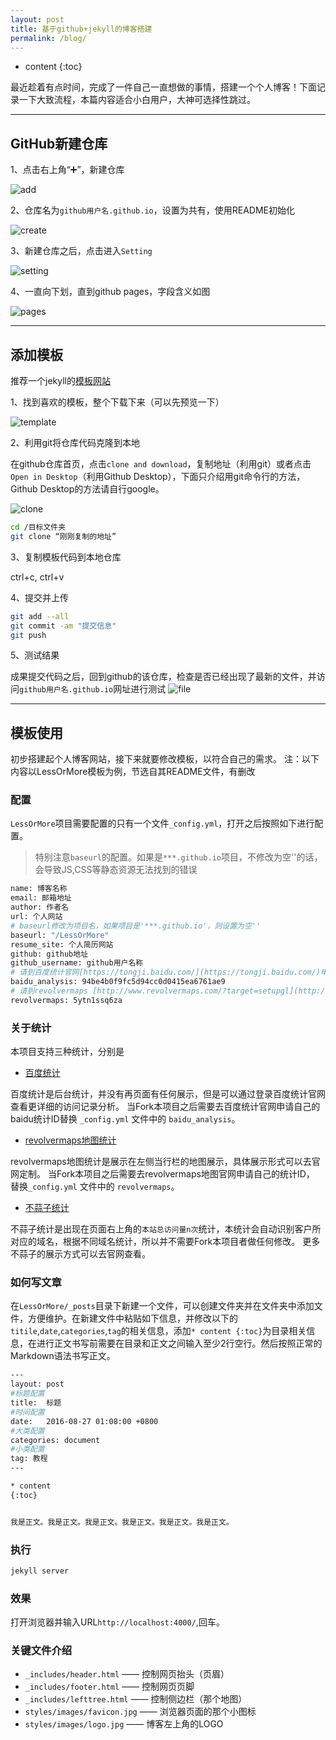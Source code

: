 ```yaml
---
layout: post
title: 基于github+jekyll的博客搭建
permalink: /blog/
---
```


* content
{:toc}


最近趁着有点时间，完成了一件自己一直想做的事情，搭建一个个人博客！下面记录一下大致流程，本篇内容适合小白用户，大神可选择性跳过。

---

## GitHub新建仓库

1、点击右上角“➕”，新建仓库

![add](/img/github_blog/add&#32;rep.png)

2、仓库名为`github用户名.github.io`，设置为共有，使用README初始化

![create](/img/github_blog/create&#32;rep.png)

3、新建仓库之后，点击进入`Setting`

![setting](/img/github_blog/setting.png)

4、一直向下划，直到github pages，字段含义如图

![pages](/img/github_blog/pages.png)

---

## 添加模板

推荐一个jekyll的[模板网站](http://jekyllthemes.org/)

1、找到喜欢的模板，整个下载下来（可以先预览一下）

![template](/img/github_blog/template.png)

2、利用git将仓库代码克隆到本地

在github仓库首页，点击`clone and download`，复制地址（利用git）或者点击`Open in Desktop`（利用Github Desktop），下面只介绍用git命令行的方法，Github Desktop的方法请自行google。

![clone](/img/github_blog/clone.png)

``` bash
cd /目标文件夹
git clone “刚刚复制的地址”
```

3、复制模板代码到本地仓库

ctrl+c, ctrl+v

4、提交并上传

``` bash
git add --all
git commit -am "提交信息"
git push
```

5、测试结果

成果提交代码之后，回到github的该仓库，检查是否已经出现了最新的文件，并访问`github用户名.github.io`网址进行测试
![file](/img/github_blog/file&#32;list.png)

---

## 模板使用

初步搭建起个人博客网站，接下来就要修改模板，以符合自己的需求。
注：以下内容以LessOrMore模板为例，节选自其README文件，有删改

### 配置

`LessOrMore`项目需要配置的只有一个文件`_config.yml`，打开之后按照如下进行配置。

> 特别注意`baseurl`的配置。如果是`***.github.io`项目，不修改为空''的话，会导致JS,CSS等静态资源无法找到的错误

``` bash
name: 博客名称
email: 邮箱地址
author: 作者名
url: 个人网站
# baseurl修改为项目名，如果项目是'***.github.io'，则设置为空''
baseurl: "/LessOrMore"
resume_site: 个人简历网站
github: github地址
github_username: github用户名称
# 请到百度统计官网[https://tongji.baidu.com/](https://tongji.baidu.com/)申请自己的网站ID并在此处替换，否则将无法正常统计访问量
baidu_analysis: 94be4b0f9fc5d94cc0d0415ea6761ae9
# 请到revolvermaps [http://www.revolvermaps.com/?target=setupgl](http://www.revolvermaps.com/?target=setupgl)申请自己的网站ID并在此处替换，否则将无法正常统计访问量
revolvermaps: 5ytn1ssq6za
```

### 关于统计

本项目支持三种统计，分别是

- [百度统计](https://tongji.baidu.com)

百度统计是后台统计，并没有再页面有任何展示，但是可以通过登录百度统计官网查看更详细的访问记录分析。
当Fork本项目之后需要去百度统计官网申请自己的baidu统计ID替换 `_config.yml` 文件中的 `baidu_analysis`。

- [revolvermaps地图统计](http://www.revolvermaps.com/)

revolvermaps地图统计是展示在左侧当行栏的地图展示，具体展示形式可以去官网定制。
当Fork本项目之后需要去revolvermaps地图官网申请自己的统计ID， 替换`_config.yml` 文件中的 `revolvermaps`。

- [不蒜子统计](http://busuanzi.ibruce.info/)

不蒜子统计是出现在页面右上角的`本站总访问量n次`统计，本统计会自动识别客户所对应的域名，根据不同域名统计，所以并不需要Fork本项目者做任何修改。
更多不蒜子的展示方式可以去官网查看。

### 如何写文章

在`LessOrMore/_posts`目录下新建一个文件，可以创建文件夹并在文件夹中添加文件，方便维护。在新建文件中粘贴如下信息，并修改以下的`titile`,`date`,`categories`,`tag`的相关信息，添加`* content {:toc}`为目录相关信息，在进行正文书写前需要在目录和正文之间输入至少2行空行。然后按照正常的Markdown语法书写正文。

``` bash
---
layout: post
#标题配置
title:  标题
#时间配置
date:   2016-08-27 01:08:00 +0800
#大类配置
categories: document
#小类配置
tag: 教程
---

* content
{:toc}


我是正文。我是正文。我是正文。我是正文。我是正文。我是正文。
```

### 执行

``` bash
jekyll server
```

### 效果
打开浏览器并输入URL`http://localhost:4000/`,回车。

### 关键文件介绍

- `_includes/header.html` —— 控制网页抬头（页眉）
- `_includes/footer.html` —— 控制网页页脚
- `_includes/lefttree.html` —— 控制侧边栏（那个地图）
- `styles/images/favicon.jpg` —— 浏览器页面的那个小图标
- `styles/images/logo.jpg` —— 博客左上角的LOGO

